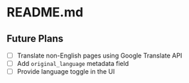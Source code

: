 # README.md
## Future Plans
- [ ] Translate non-English pages using Google Translate API
- [ ] Add `original_language` metadata field
- [ ] Provide language toggle in the UI
